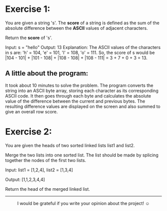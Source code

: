 # **Exercise 1:**

You are given a string 's'. The **score** of a string is defined as the sum of the absolute difference between the **ASCII** values of adjacent characters.

Return the **score** of 's'.

  Input: s = "hello"
  Output: 13
  Explanation:
  The ASCII values of the characters in s are: 'h' = 104, 'e' = 101, 'l' = 108, 'o' = 111. So, the score of s would be |104 - 101| + |101 - 108| + |108 - 108| + |108 - 111| = 3 + 7 + 0 + 3 = 13.

## **A little about the program:**

It took about 10 minutes to solve the problem. The program converts the string into an ASCII byte array, storing each character as its corresponding ASCII code. It then goes through each byte and calculates the absolute value of the difference between the current and previous bytes. The resulting difference values are displayed on the screen and also summed to give an overall row score.

# **Exercise 2:**

You are given the heads of two sorted linked lists list1 and list2.

Merge the two lists into one sorted list. The list should be made by splicing together the nodes of the first two lists.

Input: list1 = [1,2,4], list2 = [1,3,4]

Output: [1,1,2,3,4,4]

Return the head of the merged linked list.

---

<p align="center">I would be grateful if you write your opinion about the project! ☺️</p>
